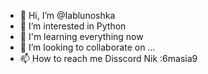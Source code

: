 - 👋 Hi, I’m @Iablunoshka
- 👀 I’m interested in Python
- 🌱  I'm learning everything now
- 💞️ I’m looking to collaborate on ...
- 📫 How to reach me Disscord Nik :6masia9

<!---
Iablunoshka/Iablunoshka is a ✨ special ✨ repository because its `README.md` (this file) appears on your GitHub profile.
You can click the Preview link to take a look at your changes.
--->
